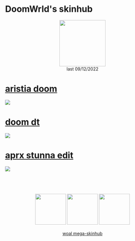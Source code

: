 # DoomWrld's skinhub
<p align="center">
<a href="https://osu.ppy.sh/users/14239645">
  <img src="https://a.ppy.sh/14239645"  
       width="150"
       height="150"></a>
<br>
last 09/12/2022
</p>

# [aristia doom](https://github.com/rudjx3/skins/raw/main/doomwrld/aristia%20doom.osk)
[![](https://cdn.discordapp.com/attachments/936185753225007144/1020450230195470396/screenshot069.png)](https://github.com/rudjx3/skins/raw/main/doomwrld/aristia%20doom.osk)

# [doom dt](https://github.com/rudjx3/skins/raw/main/doomwrld/doom%20dt.osk)
[![](https://cdn.discordapp.com/attachments/936185753225007144/1020683668345339954/screenshot071.png)](https://github.com/rudjx3/skins/raw/main/doomwrld/doom%20dt.osk)

# [aprx stunna edit](https://github.com/rudjx3/skins/raw/main/doomwrld/aprx%20stunna%20edit.osk)
[![](https://i.imgur.com/TABOceq.png)](https://github.com/rudjx3/skins/raw/main/doomwrld/aprx%20stunna%20edit.osk)

#

<p align="center">
  <br></br>
  <a href="https://www.twitch.tv/doomwrld_">
  <img src="https://i.imgur.com/HM030lk.png" 
       width="100" 
       height="100"></a>
  <a href="https://www.youtube.com/channel/UCf8ZqTDdlbUJEmLnwGhphDg">
  <img src="https://i.imgur.com/YWbDUUy.png"  
       width="100" 
       height="100"></a>
  <a href="https://twitter.com/doomwrldgh">
  <img src="https://i.imgur.com/PUQ5uWf.png" 
       width="100" 
       height="100"></a>
  <br></br>
  <a href="README.md">woal mega-skinhub</a>
 </p>
